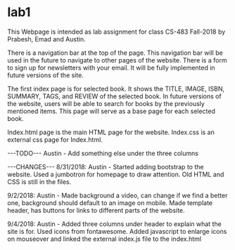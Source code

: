 # lab1
This Webpage is intended as lab assignment for class CS-483 Fall-2018 by Prabesh, Emad and Austin. 

There is a navigation bar at the top of the page. This navigation bar will be used in the future to navigate to other pages of the website. There is a form to sign up for newsletters with your email. It will be fully implemented in future versions of the site.

The first index page is for selected book. It shows the TITLE, IMAGE, ISBN, SUMMARY, TAGS, and REVIEW of the selected book. In future versions of the website, users will be able to search for books by the previously mentioned items. This page will serve as a base page for each selected book. 

Index.html page is the main HTML page for the website. Index.css is an external css page for Index.html.

---TODO---
Austin - Add something else under the three columns

---CHANGES---
8/31/2018: Austin - Started adding bootstrap to the website. Used a jumbotron for homepage to draw attention. Old HTML and CSS is still in the files.

9/2/2018: Austin - Made background a video, can change if we find a better one, background should default to an image on mobile. Made template header, has buttons for links to different parts of the website.

9/4/2018: Austin - Added three columns under header to explain what the site is for. Used icons from fontawesome. Added javascript to enlarge icons on mouseover and linked the external index.js file to the index.html